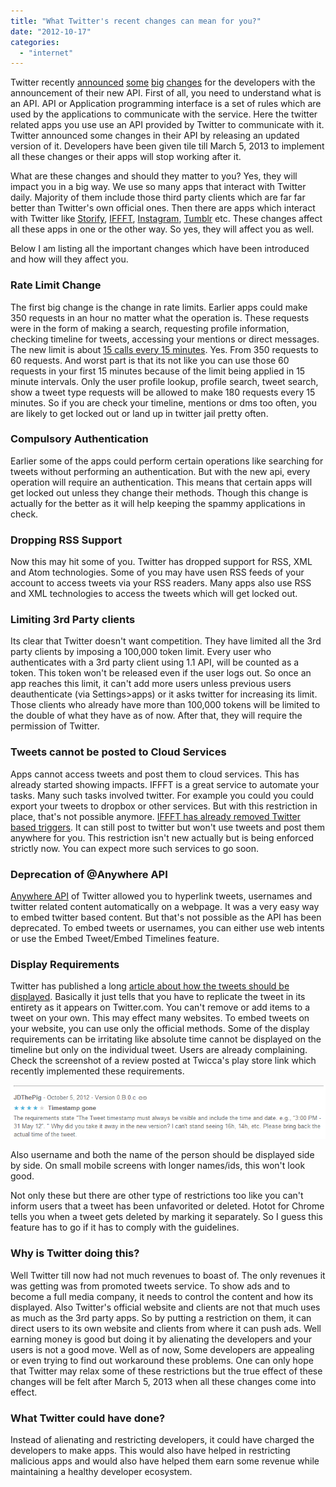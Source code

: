 ```yaml
---
title: "What Twitter's recent changes can mean for you?"
date: "2012-10-17"
categories: 
  - "internet"
---
```


Twitter recently [announced](https://dev.twitter.com/docs/api/1.1/overview) [some](https://dev.twitter.com/docs/terms/summary) [big](https://dev.twitter.com/terms/api-terms) [changes](https://dev.twitter.com/blog/changes-coming-to-twitter-api) for the developers with the announcement of their new API. First of all, you need to understand what is an API. API or Application programming interface is a set of rules which are used by the applications to communicate with the service. Here the twitter related apps you use use an API provided by Twitter to communicate with it. Twitter announced some changes in their API by releasing an updated version of it. Developers have been given tile till March 5, 2013 to implement all these changes or their apps will stop working after it.

What are these changes and should they matter to you? Yes, they will impact you in a big way. We use so many apps that interact with Twitter daily. Majority of them include those third party clients which are far far better than Twitter's own official ones. Then there are apps which interact with Twitter like [Storify](http://storify.com/), [IFFFT](https://ifttt.com/), [Instagram](http://instagram.com/), [Tumblr](https://www.tumblr.com/) etc. These changes affect all these apps in one or the other way. So yes, they will affect you as well.

Below I am listing all the important changes which have been introduced and how will they affect you.

### Rate Limit Change

The first big change is the change in rate limits. Earlier apps could make 350 requests in an hour no matter what the operation is. These requests were in the form of making a search, requesting profile information, checking timeline for tweets, accessing your mentions or direct messages. The new limit is about [15 calls every 15 minutes](https://dev.twitter.com/docs/rate-limiting/1.1). Yes. From 350 requests to 60 requests. And worst part is that its not like you can use those 60 requests in your first 15 minutes because of the limit being applied in 15 minute intervals. Only the user profile lookup, profile search, tweet search, show a tweet type requests will be allowed to make 180 requests every 15 minutes. So if you are check your timeline, mentions or dms too often, you are likely to get locked out or land up in twitter jail pretty often.

### Compulsory Authentication

Earlier some of the apps could perform certain operations like searching for tweets without performing an authentication. But with the new api, every operation will require an authentication. This means that certain apps will get locked out unless they change their methods. Though this change is actually for the better as it will help keeping the spammy applications in check.

### Dropping RSS Support

Now this may hit some of you. Twitter has dropped support for RSS, XML and Atom technologies. Some of you may have usen RSS feeds of your account to access tweets via your RSS readers. Many apps also use RSS and XML technologies to access the tweets which will get locked out.

### Limiting 3rd Party clients

Its clear that Twitter doesn't want competition. They have limited all the 3rd party clients by imposing a 100,000 token limit. Every user who authenticates with a 3rd party client using 1.1 API, will be counted as a token. This token won't be released even if the user logs out. So once an app reaches this limit, it can't add more users unless previous users deauthenticate (via Settings>apps) or it asks twitter for increasing its limit. Those clients who already have more than 100,000 tokens will be limited to the double of what they have as of now. After that, they will require the permission of Twitter.

### Tweets cannot be posted to Cloud Services

Apps cannot access tweets and post them to cloud services. This has already started showing impacts. IFFFT is a great service to automate your tasks. Many such tasks involved twitter. For example you could you could export your tweets to dropbox or other services. But with this restriction in place, that's not possible anymore. [IFFFT has already removed Twitter based triggers](http://thenextweb.com/apps/2012/09/20/ifttt-removes-twitter-triggers-comply-new-api-policies/). It can still post to twitter but won't use tweets and post them anywhere for you. This restriction isn't new actually but is being enforced strictly now. You can expect more such services to go soon.

### Deprecation of @Anywhere API

[Anywhere API](https://dev.twitter.com/docs/anywhere/welcome) of Twitter allowed you to hyperlink tweets, usernames and twitter related content automatically on a webpage. It was a very easy way to embed twitter based content. But that's not possible as the API has been deprecated. To embed tweets or usernames, you can either use web intents or use the Embed Tweet/Embed Timelines feature.

### Display Requirements

Twitter has published a long [article about how the tweets should be displayed](https://dev.twitter.com/terms/display-requirements). Basically it just tells that you have to replicate the tweet in its entirety as it appears on Twitter.com. You can't remove or add items to a tweet on your own. This may effect many websites. To embed tweets on your website, you can use only the official methods. Some of the display requirements can be irritating like absolute time cannot be displayed on the timeline but only on the individual tweet. Users are already complaining. Check the screenshot of a review posted at Twicca's play store link which recently implemented these requirements.

[![Play Store comment about Twitter Display issues](images/twicca_display_requirements_complaints.png#center "Twitter Display Requirements Issues - Twicca")](https://play.google.com/store/apps/details?id=jp.r246.twicca&reviewId=17537222675960206600)

Also username and both the name of the person should be displayed side by side. On small mobile screens with longer names/ids, this won't look good.

Not only these but there are other type of restrictions too like you can't inform users that a tweet has been unfavorited or deleted. Hotot for Chrome tells you when a tweet gets deleted by marking it separately. So I guess this feature has to go if it has to comply with the guidelines.

### Why is Twitter doing this?

Well Twitter till now had not much revenues to boast of. The only revenues it was getting was from promoted tweets service. To show ads and to become a full media company, it needs to control the content and how its displayed. Also Twitter's official website and clients are not that much uses as much as the 3rd party apps. So by putting a restriction on them, it can direct users to its own website and clients from where it can push ads. Well earning money is good but doing it by alienating the developers and your users is not a good move. Well as of now, Some developers are appealing or even trying to find out workaround these problems. One can only hope that Twitter may relax some of these restrictions but the true effect of these changes will be felt after March 5, 2013 when all these changes come into effect.

### What Twitter could have done?

Instead of alienating and restricting developers, it could have charged the developers to make apps. This would also have helped in restricting malicious apps and would also have helped them earn some revenue while maintaining a healthy developer ecosystem.
